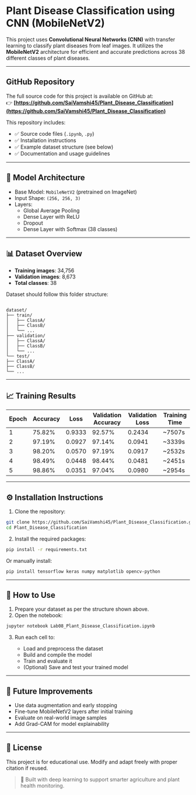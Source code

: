 


#  Plant Disease Classification using CNN (MobileNetV2)

This project uses **Convolutional Neural Networks (CNN)** with transfer learning to classify plant diseases from leaf images. It utilizes the **MobileNetV2** architecture for efficient and accurate predictions across 38 different classes of plant diseases.

---

##  GitHub Repository

The full source code for this project is available on GitHub at:  
👉 **[https://github.com/SaiVamshi45/Plant_Disease_Classification](https://github.com/SaiVamshi45/Plant_Disease_Classification)**

This repository includes:
- ✅ Source code files (`.ipynb`, `.py`)
- ✅ Installation instructions
- ✅ Example dataset structure (see below)
- ✅ Documentation and usage guidelines


---

## 🧠 Model Architecture

- Base Model: `MobileNetV2` (pretrained on ImageNet)
- Input Shape: `(256, 256, 3)`
- Layers:
  - Global Average Pooling
  - Dense Layer with ReLU
  - Dropout
  - Dense Layer with Softmax (38 classes)

---

## 📊 Dataset Overview

- **Training images**: 34,756  
- **Validation images**: 8,673  
- **Total classes**: 38  

Dataset should follow this folder structure:

```

dataset/
├── train/
│   ├── ClassA/
│   ├── ClassB/
│   └── ...
├── validation/
│   ├── ClassA/
│   ├── ClassB/
│   └── ...
└── test/
├── ClassA/
├── ClassB/
└── ...

````

---

## 📈 Training Results

| Epoch | Accuracy | Loss   | Validation Accuracy | Validation Loss | Training Time |
|-------|----------|--------|----------------------|------------------|----------------|
| 1     | 75.82%   | 0.9333 | 92.57%               | 0.2434           | ~7507s         |
| 2     | 97.19%   | 0.0927 | 97.14%               | 0.0941           | ~3339s         |
| 3     | 98.20%   | 0.0570 | 97.19%               | 0.0917           | ~2532s         |
| 4     | 98.49%   | 0.0448 | 98.44%               | 0.0481           | ~2451s         |
| 5     | 98.86%   | 0.0351 | 97.04%               | 0.0980           | ~2954s         |

---

## ⚙️ Installation Instructions

1. Clone the repository:

```bash
git clone https://github.com/SaiVamshi45/Plant_Disease_Classification.git
cd Plant_Disease_Classification
````

2. Install the required packages:

```bash
pip install -r requirements.txt
```

Or manually install:

```bash
pip install tensorflow keras numpy matplotlib opencv-python
```

---

## 🚀 How to Use

1. Prepare your dataset as per the structure shown above.
2. Open the notebook:

```bash
jupyter notebook Lab08_Plant_Disease_Classification.ipynb
```

3. Run each cell to:

   * Load and preprocess the dataset
   * Build and compile the model
   * Train and evaluate it
   * (Optional) Save and test your trained model

---

## 🔬 Future Improvements

* Use data augmentation and early stopping
* Fine-tune MobileNetV2 layers after initial training
* Evaluate on real-world image samples
* Add Grad-CAM for model explainability

---

## 📄 License

This project is for educational use. Modify and adapt freely with proper citation if reused.


> 🧪 Built with deep learning to support smarter agriculture and plant health monitoring.



